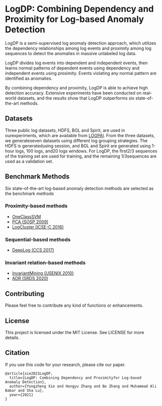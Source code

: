 # LogDP: Combining Dependency and Proximity for Log-based Anomaly Detection
LogDP is a semi-supervised log anomaly detection approach, which utilizes the dependency relationships among log events and proximity among log sequences to detect the anomalies in massive unlabeled log data. 

LogDP divides log events into dependent and independent events, then learns normal patterns of dependent events using dependency and independent events using proximity. Events violating any normal pattern are identified as anomalies. 

By combining dependency and proximity, LogDP is able to achieve high detection accuracy. Extensive experiments have been conducted on real-world datasets, and the results show that LogDP outperforms six state-of-the-art methods.

## Datasets

Three public log datasets, HDFS, BGL and Spirit, are used in ourexperiments, which are available from [LOGPAI](https://github.com/logpai). From the three datasets, we generateseven datasets using different log grouping strategies. The HDFS is generatedusing session, and BGL and Spirit are generated using 1-hour logs, 100 logs, and20 logs windows. For LogDP, the first2/3 sequences of the training set are used for training, and the remaining 1/3sequences are used as a validation set.

## Benchmark Methods

Six state-of-the-art log-based anomaly detection methods  are  selected  as  the  benchmark  methods

### Proximity-based methods
+ [OneClassSVM](https://direct.mit.edu/neco/article-abstract/13/7/1443/6529)
+ [PCA (SOSP 2009)](https://dl.acm.org/doi/abs/10.1145/1629575.1629587)
+ [LogCluster (ICSE-C 2016)](https://ieeexplore.ieee.org/abstract/document/7883294)
### Sequential-based methods
+ [DeepLog (CCS 2017)](https://dl.acm.org/doi/abs/10.1145/3133956.3134015)
### Invariant relation-based methods
+ [InvariantMining (USENIX 2010)](https://www.usenix.org/event/atc10/tech/full_papers/Lou.pdf)
+ [ADR (SRDS 2020)](https://ieeexplore.ieee.org/abstract/document/9252062)


## Contributing
Please feel free to contribute any kind of functions or enhancements.

## License
This project is licensed under the MIT License. See LICENSE for more details.


## Citation
If you use this code for your research, please cite our paper.
```
@article{xie2021LogDP,
  title={LogDP: Combining Dependency and Proximityfor Log-based Anomaly Detection},
  author={Yongzheng Xie and Hongyu Zhang and Bo Zhang and Muhammad Ali Babar and Sha Lu},
  year={2021}
}
```
